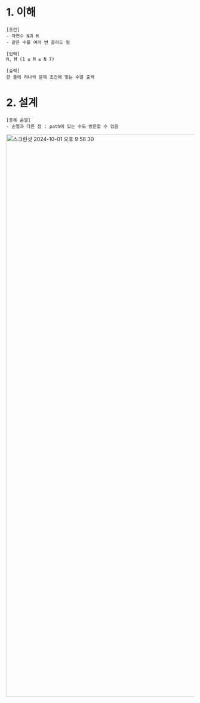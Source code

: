 # 1. 이해

```
[조건]
- 자연수 N과 M
- 같은 수를 여러 번 골라도 됨

[입력]
N, M (1 ≤ M ≤ N 7)

[출력]
한 줄에 하나씩 문제 조건에 맞는 수열 출력
```

# 2. 설계

```
[중복 순열]
- 순열과 다른 점 : path에 있는 수도 방문할 수 있음
```

<img width="1505" alt="스크린샷 2024-10-01 오후 9 58 30" src="https://github.com/user-attachments/assets/abcd3363-7d24-4988-90ce-53befa0a5865">
